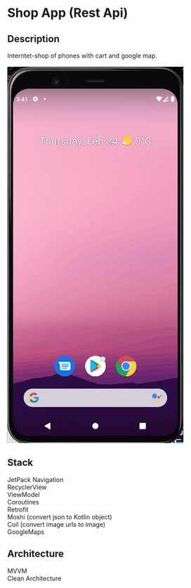 # Shop App (Rest Api)
## Description
Interntet-shop of phones with cart and google map.<br/>
<br/>
![mygif](preview/shop_app.gif)
## Stack
JetPack Navigation<br/>
RecyclerView<br/>
ViewModel<br/>
Coroutines<br/>
Retrofit<br/>
Moshi (convert json to Kotlin object)<br/>
Coil (convert image urls to image)<br/>
GoogleMaps<br/>
## Architecture
MVVM<br/>
Clean Architecture<br/>
